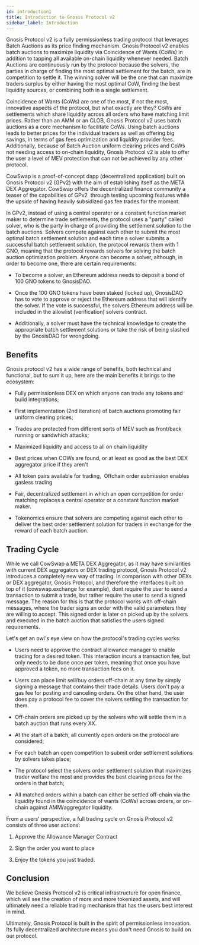 ```yaml
---
id: introduction1
title: Introduction to Gnosis Protocol v2
sidebar_label: Introduction
---
```


Gnosis Protocol v2 is a fully permissionless trading protocol that leverages Batch Auctions as its price finding mechanism. Gnosis Protocol v2 enables batch auctions to maximize liquidity via Coincidence of Wants (CoWs) in addition to tapping all available on-chain liquidity whenever needed. Batch Auctions are continuously run by the protocol because the solvers, the parties in charge of finding the most optimal settlement for the batch, are in competition to settle it. The winning solver will be the one that can maximize traders surplus by either having the most optimal CoW, finding the best liquidity sources, or combining both in a single settlement.

Coincidence of Wants (CoWs) are one of the most, if not the most, innovative aspects of the protocol, but what exactly are they? CoWs are settlements which share liquidity across all orders who have matching limit prices. Rather than an AMM or an CLOB, Gnosis Protocol v2 uses batch auctions as a core mechanism to facilitate CoWs. Using batch auctions leads to better prices for the individual traders as well as offering big savings, in terms of gas fees optimization and liquidity provider fees. Additionally, because of Batch Auction uniform clearing prices and CoWs not needing access to on-chain liquidity, Gnosis Protocol v2 is able to offer the user a level of MEV protection that can not be achieved by any other protocol.

CowSwap is a proof-of-concept dapp (decentralized application) built on Gnosis Protocol v2 (GPv2) with the aim of establishing itself as the META DEX Aggregator. CowSwap offers the decentralized finance community a teaser of the capabilities of GPv2  through testing upcoming features while the upside of having heavily subsidized gas fee trades for the moment.

In GPv2, instead of using a central operator or a constant function market maker to determine trade settlements, the protocol uses a "party" called solver, who is the party in charge of providing the settlement solution to the batch auctions. Solvers compete against each other to submit the most optimal batch settlement solution and each time a solver submits a successful batch settlement solution, the protocol rewards them with 1 GNO, meaning that the protocol rewards solvers for solving the batch auction optimization problem. Anyone can become a solver, although, in order to become one, there are certain requirements:

-   To become a solver, an Ethereum address needs to deposit a bond of 100 GNO tokens to GnosisDAO. 

-   Once the 100 GNO tokens have been staked (locked up), GnosisDAO has to vote to approve or reject the Ethereum address that will identify the solver. If the vote is successful, the solvers Ethereum address will be included in the allowlist (verification) solvers contract. 

-   Additionally, a solver must have the technical knowledge to create the appropriate batch settlement solutions or take the risk of being slashed by the GnosisDAO for wrongdoing.

Benefits
--------

Gnosis protocol v2 has a wide range of benefits, both technical and functional, but to sum it up, here are the main benefits it brings to the ecosystem:

-   Fully permissionless DEX on which anyone can trade any tokens and build integrations;

-   First implementation (2nd iteration) of batch auctions promoting fair uniform clearing prices;

-   Trades are protected from different sorts of MEV such as front/back running or sandwhich attacks;

-   Maximized liquidity and access to all on chain liquidity

-   Best prices when COWs are found, or at least as good as the best DEX aggregator price if they aren't

-   All token pairs available for trading,  Offchain order submission enables gasless trading

-   Fair, decentralized settlement in which an open competition for order matching replaces a central operator or a constant function market maker.

-   Tokenomics ensure that solvers are competing against each other to deliver the best order settlement solution for traders in exchange for the reward of each batch auction.

Trading Cycle
-------------

While we call CowSwap a META DEX Aggregator, as it may have similarities with current DEX aggregators or DEX trading protocol, Gnosis Protocol v2 introduces a completely new way of trading. In comparison with other DEXs or DEX aggregator, Gnosis Protocol, and therefore the interfaces built on top of it (cowswap.exchange for example), dont require the user to send a transaction to submit a trade, but rather require the user to send a signed message. The reason for this is that the protocol works with off-chain messages, where the trader signs an order with the valid parameters they are willing to accept. This signed order is later on picked up by the solvers and executed in the batch auction that satisfies the users signed requirements.

Let's get an owl's eye view on how the protocol's trading cycles works:

-   Users need to approve the contract allowance manager to enable trading for a desired token. This interaction incurs a transaction fee, but only needs to be done once per token, meaning that once you have approved a token, no more transaction fees on it.

-   Users can place limit sell/buy orders off-chain at any time by simply signing a message that contains their trade details. Users don't pay a gas fee for posting and canceling orders. On the other hand, the user does pay a protocol fee to cover the solvers settling the transaction for them.

-   Off-chain orders are picked up by the solvers who will settle them in a batch auction that runs every XX.

-   At the start of a batch, all currently open orders on the protocol are considered;

-   For each batch an open competition to submit order settlement solutions by solvers takes place;

-   The protocol select the solvers order settlement solution that maximizes trader welfare the most and provides the best clearing prices for the orders in that batch;

-   All matched orders within a batch can either be settled off-chain via the liquidity found in the coincidence of wants (CoWs) across orders, or on-chain against AMM/aggregator liquidity.

From a users' perspective, a full trading cycle on Gnosis Protocol v2 consists of three user actions: 

1.  Approve the Allowance Manager Contract

2.  Sign the order you want to place

3.  Enjoy the tokens you just traded. 

Conclusion
----------

We believe Gnosis Protocol v2 is critical infrastructure for open finance, which will see the creation of more and more tokenized assets, and will ultimately need a reliable trading mechanism that has the users best interest in mind.

Ultimately, Gnosis Protocol is built in the spirit of permissionless innovation. Its fully decentralized architecture means you don't need Gnosis to build on our protocol.